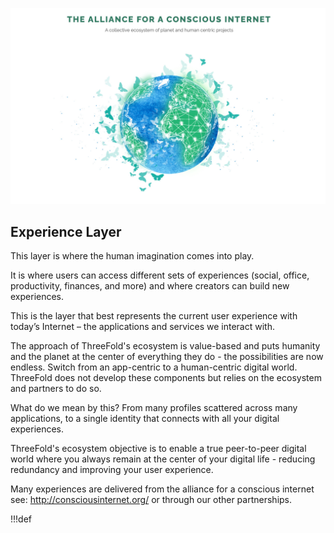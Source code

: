 ![](img/aci.jpg)

## Experience Layer

This layer is where the human imagination comes into play. 

It is where users can access different sets of experiences (social, office, productivity, finances, and more) and where creators can build new experiences. 

This is the layer that best represents the current user experience with today’s Internet – the applications and services we interact with. 

The approach of ThreeFold's ecosystem is value-based and puts humanity and the planet at the center of everything they do - the possibilities are now endless. Switch from an app-centric to a human-centric digital world. ThreeFold does not develop these components but relies on the ecosystem and partners to do so.

What do we mean by this? From many profiles scattered across many applications, to a single identity that connects with all your digital experiences. 

ThreeFold's ecosystem objective is to enable a true peer-to-peer digital world where you always remain at the center of your digital life - reducing redundancy and improving your user experience.

<!-- experience section does not exist anymore on the threefold.io site.
Learn more about the Experience Layer on the [ThreeFold website](https://threefold.io/experience.html).
-->
Many experiences are delivered from the alliance for a conscious internet see: http://consciousinternet.org/ or through our other partnerships.


!!!def